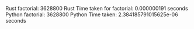 Rust factorial: 3628800
Rust Time taken for factorial: 0.000000191 seconds
Python factorial: 3628800
Python Time taken: 2.384185791015625e-06 seconds
